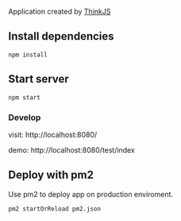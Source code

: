 
Application created by [ThinkJS](http://www.thinkjs.org)

## Install dependencies

```
npm install
```

## Start server

```
npm start
```

### Develop

visit: http://localhost:8080/

demo: http://localhost:8080/test/index

## Deploy with pm2

Use pm2 to deploy app on production enviroment.

```
pm2 startOrReload pm2.json
```